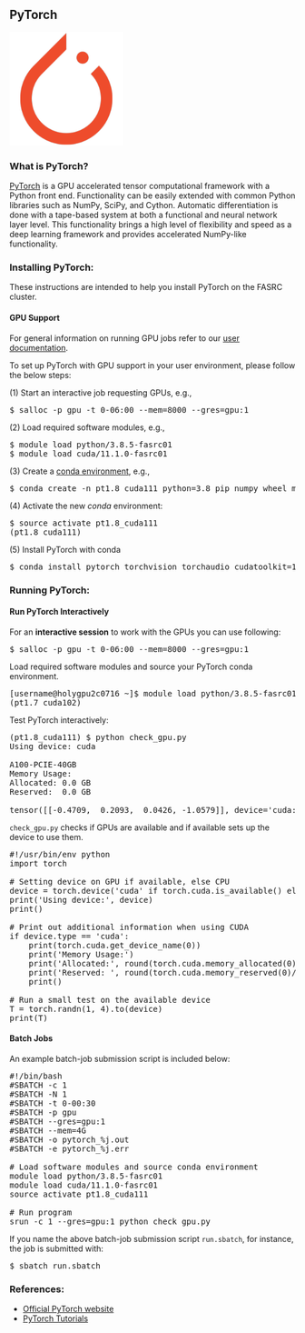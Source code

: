 ## PyTorch

<img src="Images/pytorch-logo.png" alt="PyTorch-logo" width="200"/>

### What is PyTorch?

[PyTorch](https://pytorch.org) is a GPU accelerated tensor computational framework with a Python front end. Functionality can be easily extended with common Python libraries such as NumPy, SciPy, and Cython. Automatic differentiation is done with a tape-based system at both a functional and neural network layer level. This functionality brings a high level of flexibility and speed as a deep learning framework and provides accelerated NumPy-like functionality.

### Installing PyTorch:

These instructions are intended to help you install PyTorch on the FASRC cluster.

#### GPU Support

For general information on running GPU jobs refer to our [user documentation](https://www.rc.fas.harvard.edu/resources/documentation/gpgpu-computing-on-the-cluster).

To set up PyTorch with GPU support in your user environment, please follow the below steps:

(1) Start an interactive job requesting GPUs, e.g.,

<pre>
$ salloc -p gpu -t 0-06:00 --mem=8000 --gres=gpu:1 
</pre>

(2) Load required software modules, e.g.,

<pre>
$ module load python/3.8.5-fasrc01
$ module load cuda/11.1.0-fasrc01
</pre>

(3) Create a [conda environment](https://conda.io/projects/conda/en/latest/index.html), e.g.,

<pre>
$ conda create -n pt1.8_cuda111 python=3.8 pip numpy wheel matplotlib
</pre>

(4) Activate the new *conda* environment:

<pre>
$ source activate pt1.8_cuda111
(pt1.8_cuda111)
</pre>

(5) Install PyTorch with conda

<pre>
$ conda install pytorch torchvision torchaudio cudatoolkit=11.1 -c pytorch -c nvidia
</pre>

### Running PyTorch:

#### Run PyTorch Interactively

For an **interactive session** to work with the GPUs you can use following:

<pre>
$ salloc -p gpu -t 0-06:00 --mem=8000 --gres=gpu:1 
</pre>

Load required software modules and source your PyTorch conda environment.

<pre>
[username@holygpu2c0716 ~]$ module load python/3.8.5-fasrc01 cuda/11.1.0-fasrc01  && source activate pt1.8_cuda111
(pt1.7_cuda102)
</pre>

Test PyTorch interactively:

<pre>
(pt1.8_cuda111) $ python check_gpu.py 
Using device: cuda

A100-PCIE-40GB
Memory Usage:
Allocated: 0.0 GB
Reserved:  0.0 GB

tensor([[-0.4709,  0.2093,  0.0426, -1.0579]], device='cuda:0')
</pre>

<code>check_gpu.py</code> checks if GPUs are available and if available sets up the device to use them.

<pre>
#!/usr/bin/env python
import torch

# Setting device on GPU if available, else CPU
device = torch.device('cuda' if torch.cuda.is_available() else 'cpu')
print('Using device:', device)
print()

# Print out additional information when using CUDA
if device.type == 'cuda':
    print(torch.cuda.get_device_name(0))
    print('Memory Usage:')
    print('Allocated:', round(torch.cuda.memory_allocated(0)/1024**3,1), 'GB')
    print('Reserved: ', round(torch.cuda.memory_reserved(0)/1024**3,1), 'GB')
    print()

# Run a small test on the available device
T = torch.randn(1, 4).to(device)
print(T)
</pre>

#### Batch Jobs

An example batch-job submission script is included below:

<pre>
#!/bin/bash
#SBATCH -c 1
#SBATCH -N 1
#SBATCH -t 0-00:30
#SBATCH -p gpu
#SBATCH --gres=gpu:1
#SBATCH --mem=4G
#SBATCH -o pytorch_%j.out 
#SBATCH -e pytorch_%j.err 

# Load software modules and source conda environment
module load python/3.8.5-fasrc01
module load cuda/11.1.0-fasrc01
source activate pt1.8_cuda111

# Run program
srun -c 1 --gres=gpu:1 python check_gpu.py 
</pre>

If you name the above batch-job submission script <code>run.sbatch</code>, for instance, the job is submitted with:

<pre>
$ sbatch run.sbatch
</pre>

### References:

* [Official PyTorch website](https://pytorch.org)
* [PyTorch Tutorials](https://pytorch.org/tutorials/)
